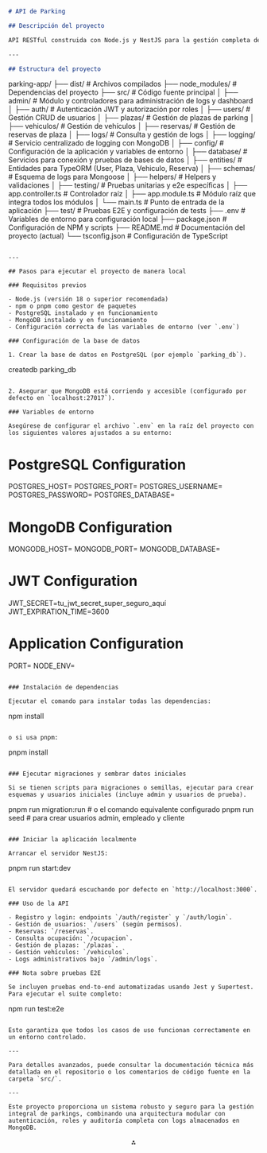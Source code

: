 ```markdown
# API de Parking

## Descripción del proyecto

API RESTful construida con Node.js y NestJS para la gestión completa de un sistema de aparcamiento. La aplicación permite reservar plazas de parking para vehículos, consultar la ocupación actual, gestionar usuarios con roles administrativos, empleados y clientes, y acceder a logs detallados de auditoría. Utiliza autenticación basada en JWT y autorización por roles para controlar el acceso a las funcionalidades. La persistencia combina PostgreSQL para las entidades principales y MongoDB para almacenar logs de actividad.

---

## Estructura del proyecto

```
parking-app/
├── dist/                           \# Archivos compilados
├── node_modules/                   \# Dependencias del proyecto
├── src/                           \# Código fuente principal
│   ├── admin/                     \# Módulo y controladores para administración de logs y dashboard
│   ├── auth/                      \# Autenticación JWT y autorización por roles
│   ├── users/                     \# Gestión CRUD de usuarios
│   ├── plazas/                    \# Gestión de plazas de parking
│   ├── vehiculos/                 \# Gestión de vehículos
│   ├── reservas/                  \# Gestión de reservas de plaza
│   ├── logs/                      \# Consulta y gestión de logs
│   ├── logging/                   \# Servicio centralizado de logging con MongoDB
│   ├── config/                    \# Configuración de la aplicación y variables de entorno
│   ├── database/                  \# Servicios para conexión y pruebas de bases de datos
│   ├── entities/                  \# Entidades para TypeORM (User, Plaza, Vehiculo, Reserva)
│   ├── schemas/                   \# Esquema de logs para Mongoose
│   ├── helpers/                   \# Helpers y validaciones
│   ├── testing/                   \# Pruebas unitarias y e2e específicas
│   ├── app.controller.ts          \# Controlador raíz
│   ├── app.module.ts              \# Módulo raíz que integra todos los módulos
│   └── main.ts                   \# Punto de entrada de la aplicación
├── test/                         \# Pruebas E2E y configuración de tests
├── .env                          \# Variables de entorno para configuración local
├── package.json                  \# Configuración de NPM y scripts
├── README.md                     \# Documentación del proyecto (actual)
└── tsconfig.json                 \# Configuración de TypeScript

```

---

## Pasos para ejecutar el proyecto de manera local

### Requisitos previos

- Node.js (versión 18 o superior recomendada)
- npm o pnpm como gestor de paquetes
- PostgreSQL instalado y en funcionamiento
- MongoDB instalado y en funcionamiento
- Configuración correcta de las variables de entorno (ver `.env`)

### Configuración de la base de datos

1. Crear la base de datos en PostgreSQL (por ejemplo `parking_db`).

```

createdb parking_db

```

2. Asegurar que MongoDB está corriendo y accesible (configurado por defecto en `localhost:27017`).

### Variables de entorno

Asegúrese de configurar el archivo `.env` en la raíz del proyecto con los siguientes valores ajustados a su entorno:

```


# PostgreSQL Configuration

POSTGRES_HOST=
POSTGRES_PORT=
POSTGRES_USERNAME=
POSTGRES_PASSWORD=
POSTGRES_DATABASE=

# MongoDB Configuration

MONGODB_HOST=
MONGODB_PORT=
MONGODB_DATABASE=

# JWT Configuration

JWT_SECRET=tu_jwt_secret_super_seguro_aquí
JWT_EXPIRATION_TIME=3600

# Application Configuration

PORT=
NODE_ENV=

```

### Instalación de dependencias

Ejecutar el comando para instalar todas las dependencias:

```

npm install

```

o si usa pnpm:

```

pnpm install

```

### Ejecutar migraciones y sembrar datos iniciales

Si se tienen scripts para migraciones o semillas, ejecutar para crear esquemas y usuarios iniciales (incluye admin y usuarios de prueba).

```

pnpm run migration:run     \# o el comando equivalente configurado
pnpm run seed              \# para crear usuarios admin, empleado y cliente

```

### Iniciar la aplicación localmente

Arrancar el servidor NestJS:

```

pnpm run start:dev

```

El servidor quedará escuchando por defecto en `http://localhost:3000`.

### Uso de la API

- Registro y login: endpoints `/auth/register` y `/auth/login`.
- Gestión de usuarios: `/users` (según permisos).
- Reservas: `/reservas`.
- Consulta ocupación: `/ocupacion`.
- Gestión de plazas: `/plazas`.
- Gestión vehículos: `/vehiculos`.
- Logs administrativos bajo `/admin/logs`.

### Nota sobre pruebas E2E

Se incluyen pruebas end-to-end automatizadas usando Jest y Supertest. Para ejecutar el suite completo:

```

npm run test:e2e

```

Esto garantiza que todos los casos de uso funcionan correctamente en un entorno controlado.

---

Para detalles avanzados, puede consultar la documentación técnica más detallada en el repositorio o los comentarios de código fuente en la carpeta `src/`.

---

Este proyecto proporciona un sistema robusto y seguro para la gestión integral de parkings, combinando una arquitectura modular con autenticación, roles y auditoría completa con logs almacenados en MongoDB.
```

<div style="text-align: center">⁂</div>


